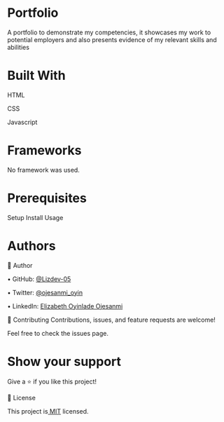 # Portfolio
A portfolio to demonstrate my competencies, it showcases my work to potential employers and also presents evidence of my relevant skills and abilities

# Built With
HTML

CSS

Javascript

# Frameworks
No framework was used.

# Prerequisites
Setup
Install
Usage

# Authors
👤 Author


• GitHub: [@Lizdev-05](https://github.com/Lizdev-05)

• Twitter: [@ojesanmi_oyin](https://twitter.com/ojesanmi_oyin)

• LinkedIn: [Elizabeth Oyinlade Ojesanmi](https://www.linkedin.com/in/elizabeth-oyinlade-ojesanmi-0702aa16a)



🤝 Contributing
Contributions, issues, and feature requests are welcome!

Feel free to check the issues page.


# Show your support
Give a ⭐️ if you like this project!

📝 License

This project is[ MIT](https://github.com/microverseinc/readme-template/blob/master/MIT.md) licensed.

